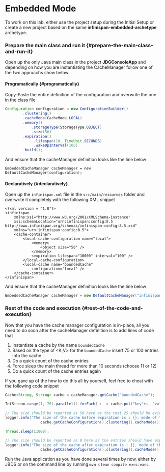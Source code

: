 # Embedded Mode

To work on this lab, either use the project setup during the Initial Setup or create a new project based on the same **infinispan-embedded-archetype** archetype.

### Prepare the main class and run it {#prepare-the-main-class-and-run-it}

Open up the only Java main class in the project **JDGConsoleApp** and depending on how you are instantiating the CacheManager follow one of the two approachs show below.

#### Programatically {#programatically}

Copy-Paste the entire definition of the configuration and overwrite the one in the class file 

```java
Configuration configuration = new ConfigurationBuilder()
        .clustering()
        .cacheMode(CacheMode.LOCAL)
        .memory()
            .storageType(StorageType.OBJECT)
            .size(50)
        .expiration()
             .lifespan(10, TimeUnit.SECONDS)
             .wakeUpInterval(100)
        .build();
```

 And ensure that the cacheManager definition looks like the line below

```text
EmbeddedCacheManager cacheManager = new DefaultCacheManager(configuration);
```

#### Declaratively {#declaratively}

Open up the `infinispan.xml` file in the `src/main/resources` folder and overwrite it completely with the following XML snippet 

```markup
<?xml version = "1.0"?>
<infinispan
    xmlns:xsi="http://www.w3.org/2001/XMLSchema-instance"
    xsi:schemaLocation="urn:infinispan:config:8.5 http://www.infinispan.org/schemas/infinispan-config-8.5.xsd"
    xmlns="urn:infinispan:config:8.5">
    <cache-container>
        <local-cache-configuration name="local">
            <memory>
                <object size="50" />
            </memory>
            <expiration lifespan="10000" interval="100" />
        </local-cache-configuration>
        <local-cache name="boundedCache"
            configuration="local" />
    </cache-container>
</infinispan>
```

 And ensure that the cacheManager definition looks like the line below

```java
EmbeddedCacheManager cacheManager = new DefaultCacheManager("infinispan.xml");
```

### Rest of the code and execution {#rest-of-the-code-and-execution}

Now that you have the cache manager configuration is in-place, all you need to do soon after the cacheManager definition is to add lines of code that

1. Instantiate a cache by the name `boundedCache`
2. Based on the type of &lt;K,V&gt; for the `boundedCache` insert 75 or 100 entries into the cache
3. Do a quick count of the cache entries
4. Force sleep the main thread for more than 10 seconds \(choose 11 or 12\)
5. Do a quick count of the cache entries again

If you gave up of the how to do this all by yourself, feel free to cheat with the following code snippet 

```java
Cache<String, String> cache = cacheManager.getCache("boundedCache");
​
IntStream.range(1, 76).parallel().forEach( i -> cache.put("key"+i, "value"+i));
​
// The size should be reported as 50 here as the rest 25 should be evicted out
logger.info("The size of the cache before expiration is : {}, mode of the cache is : {} ", cache.size(),
                cache.getCacheConfiguration().clustering().cacheMode());
​
Thread.sleep(11000);
​
// The size should be reported as 0 here as the entries should have expired by now
logger.info("The size of the cache after expiration is : {}, mode of the cache is : {} ", cache.size(),
                cache.getCacheConfiguration().clustering().cacheMode());
```

Run the Java application as you have done several times by now, either by JBDS or on the command line by running `mvn clean compile exec:exec` 

